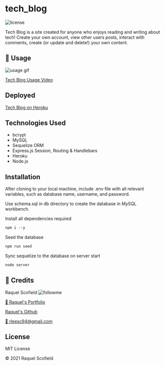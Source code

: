# tech_blog
![license](https://img.shields.io/github/license/raquellee/tech_blog)<br />

Tech Blog is a site created for anyone who enjoys reading and writing about tech! Create your own account, view other users posts, interact with comments, create (or update and delete!) your own content.

## :cinema: Usage
![usage gif](https://github.com/RaquelLee/tech_blog/blob/main/public/assets/images/TechBlog.gif)

[Tech Blog Usage Video](https://drive.google.com/file/d/1MI4nZceY14vYK0i1yritxFd7HUIvdnS7/view)


## Deployed
[Tech Blog on Heroku](https://quiet-taiga-91709.herokuapp.com/)

## Technologies Used 
* bcrypt
* MySQL
* Sequelize ORM
* Express.js Session, Routing & Handlebars
* Heroku
* Node.js

## Installation
After cloning to your local machine, include .env file with all relevant variables, such as database name, username, and password.

Use schema.sql in db directory to create the database in MySQL workbench.

Install all dependencies required
```md
npm i --y
```

Seed the database 
```md
npm run seed
```

Sync sequelize to the database on server start
 ```md
node server
```

## :busts_in_silhouette:  Credits 
Raquel Scofield ![followme](https://img.shields.io/github/followers/raquellee?label=Follow&style=social)

[:eyes: Raquel's Portfolio](https://raquellee.github.io/)

[Raquel's Github](http://github.com/raquellee)

<a href="mailto:raquel@icloud.com">:email: rleesc94@gmail.com</a>

## License 
MIT License

:copyright: 2021 Raquel Scofield